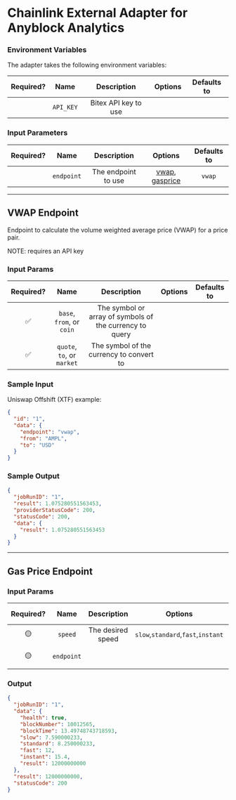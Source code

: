 # Chainlink External Adapter for Anyblock Analytics

### Environment Variables

The adapter takes the following environment variables:

| Required? |   Name    |     Description      | Options | Defaults to |
| :-------: | :-------: | :------------------: | :-----: | :---------: |
|           | `API_KEY` | Bitex API key to use |         |             |

### Input Parameters

| Required? |    Name    |     Description     |                         Options                         | Defaults to |
| :-------: | :--------: | :-----------------: | :-----------------------------------------------------: | :---------: |
|           | `endpoint` | The endpoint to use | [vwap](#VWAP-Endpoint), [gasprice](#Gas-Price-Endpoint) |   `vwap`    |

---

## VWAP Endpoint

Endpoint to calculate the volume weighted average price (VWAP) for a price pair.

NOTE: requires an API key

### Input Params

| Required? |            Name            |                       Description                       | Options | Defaults to |
| :-------: | :------------------------: | :-----------------------------------------------------: | :-----: | :---------: |
|    ✅     | `base`, `from`, or `coin`  | The symbol or array of symbols of the currency to query |         |             |
|    ✅     | `quote`, `to`, or `market` |        The symbol of the currency to convert to         |         |             |

### Sample Input

Uniswap Offshift (XTF) example:

```json
{
  "id": "1",
  "data": {
    "endpoint": "vwap",
    "from": "AMPL",
    "to": "USD"
  }
}
```

### Sample Output

```json
{
  "jobRunID": "1",
  "result": 1.075280551563453,
  "providerStatusCode": 200,
  "statusCode": 200,
  "data": {
    "result": 1.075280551563453
  }
}
```

---

## Gas Price Endpoint

### Input Params

| Required? |    Name    |    Description    |              Options               |        Defaults to        |
| :-------: | :--------: | :---------------: | :--------------------------------: | :-----------------------: |
|    🟡     |  `speed`   | The desired speed | `slow`,`standard`,`fast`,`instant` |        `standard`         |
|    🟡     | `endpoint` |                   |                                    | `latest-minimum-gasprice` |

### Output

```json
{
  "jobRunID": "1",
  "data": {
    "health": true,
    "blockNumber": 10012565,
    "blockTime": 13.49748743718593,
    "slow": 7.590000233,
    "standard": 8.250000233,
    "fast": 12,
    "instant": 15.4,
    "result": 12000000000
  },
  "result": 12000000000,
  "statusCode": 200
}
```
